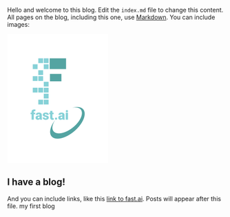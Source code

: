 Hello and welcome to this blog. Edit the `index.md` file to change this content. All pages on the blog, including this one, use [Markdown](https://guides.github.com/features/mastering-markdown/). You can include images:

![Image of fast.ai logo](images/logo.png)

## I have a blog!

And you can include links, like this [link to fast.ai](https://www.fast.ai). Posts will appear after this file. 
my first blog
